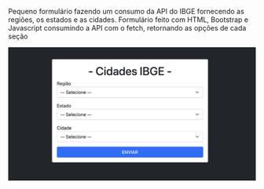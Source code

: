 Pequeno formulário fazendo um consumo da API do IBGE fornecendo as regiões, os estados e as cidades.
Formulário feito com HTML, Bootstrap e Javascript consumindo a API com o fetch, retornando as opções de cada seção

![Imagem 01 formulario](https://github.com/RCysne/Form-cities/blob/main/IBGE-1.png)
